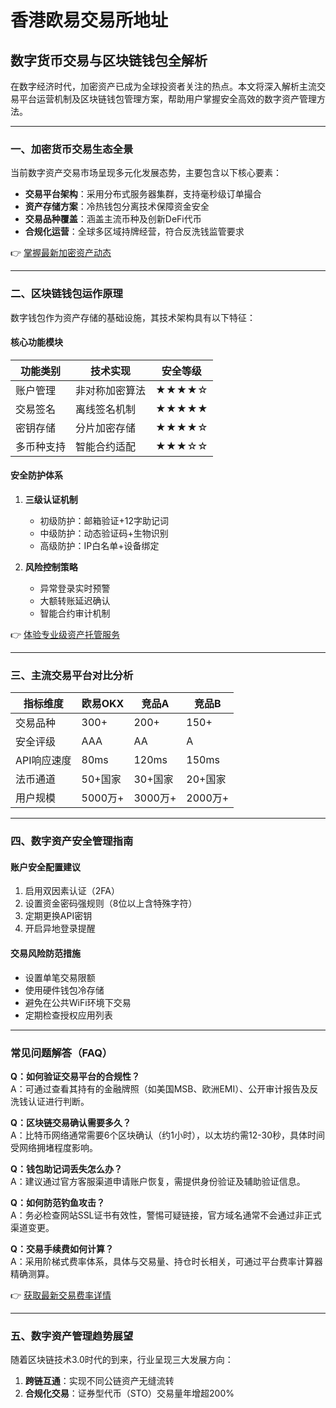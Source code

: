 # 香港欧易交易所地址

## 数字货币交易与区块链钱包全解析

在数字经济时代，加密资产已成为全球投资者关注的热点。本文将深入解析主流交易平台运营机制及区块链钱包管理方案，帮助用户掌握安全高效的数字资产管理方法。

---

### 一、加密货币交易生态全景

当前数字资产交易市场呈现多元化发展态势，主要包含以下核心要素：

- **交易平台架构**：采用分布式服务器集群，支持毫秒级订单撮合
- **资产存储方案**：冷热钱包分离技术保障资金安全
- **交易品种覆盖**：涵盖主流币种及创新DeFi代币
- **合规化运营**：全球多区域持牌经营，符合反洗钱监管要求

👉 [掌握最新加密资产动态](https://bit.ly/okx_welcome)

---

### 二、区块链钱包运作原理

数字钱包作为资产存储的基础设施，其技术架构具有以下特征：

#### 核心功能模块
| 功能类别 | 技术实现 | 安全等级 |
|---------|----------|---------|
| 账户管理 | 非对称加密算法 | ★★★★☆ |
| 交易签名 | 离线签名机制 | ★★★★★ |
| 密钥存储 | 分片加密存储 | ★★★★☆ |
| 多币种支持 | 智能合约适配 | ★★★☆☆ |

#### 安全防护体系
1. **三级认证机制**
   - 初级防护：邮箱验证+12字助记词
   - 中级防护：动态验证码+生物识别
   - 高级防护：IP白名单+设备绑定

2. **风险控制策略**
   - 异常登录实时预警
   - 大额转账延迟确认
   - 智能合约审计机制

👉 [体验专业级资产托管服务](https://bit.ly/okx_welcome)

---

### 三、主流交易平台对比分析

| 指标维度 | 欧易OKX | 竞品A | 竞品B |
|---------|---------|-------|-------|
| 交易品种 | 300+ | 200+ | 150+ |
| 安全评级 | AAA | AA | A |
| API响应速度 | 80ms | 120ms | 150ms |
| 法币通道 | 50+国家 | 30+国家 | 20+国家 |
| 用户规模 | 5000万+ | 3000万+ | 2000万+ |

---

### 四、数字资产安全管理指南

#### 账户安全配置建议
1. 启用双因素认证（2FA）
2. 设置资金密码强规则（8位以上含特殊字符）
3. 定期更换API密钥
4. 开启异地登录提醒

#### 交易风险防范措施
- 设置单笔交易限额
- 使用硬件钱包冷存储
- 避免在公共WiFi环境下交易
- 定期检查授权应用列表

---

### 常见问题解答（FAQ）

**Q：如何验证交易平台的合规性？**  
A：可通过查看其持有的金融牌照（如美国MSB、欧洲EMI）、公开审计报告及反洗钱认证进行判断。

**Q：区块链交易确认需要多久？**  
A：比特币网络通常需要6个区块确认（约1小时），以太坊约需12-30秒，具体时间受网络拥堵程度影响。

**Q：钱包助记词丢失怎么办？**  
A：建议通过官方客服渠道申请账户恢复，需提供身份验证及辅助验证信息。

**Q：如何防范钓鱼攻击？**  
A：务必检查网站SSL证书有效性，警惕可疑链接，官方域名通常不会通过非正式渠道变更。

**Q：交易手续费如何计算？**  
A：采用阶梯式费率体系，具体与交易量、持仓时长相关，可通过平台费率计算器精确测算。

👉 [获取最新交易费率详情](https://bit.ly/okx_welcome)

---

### 五、数字资产管理趋势展望

随着区块链技术3.0时代的到来，行业呈现三大发展方向：

1. **跨链互通**：实现不同公链资产无缝流转
2. **合规化交易**：证券型代币（STO）交易量年增超200%